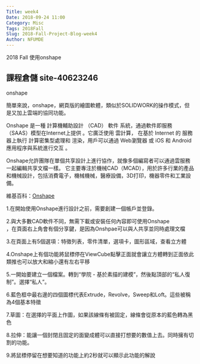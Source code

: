```yaml
---
Title: week4
Date: 2018-09-24 11:00
Category: Misc
Tags: 2018Fall
Slug: 2018-Fall-Project-Blog-week4
Author: NFUMDE
---
```


2018 Fall 使用onshape

<!-- PELICAN_END_SUMMARY -->

課程倉儲 site-40623246
----

onshape

簡單來說，onshape，網頁版的繪圖軟體，類似於SOLIDWORK的操作模式，但是又加上雲端的協同功能。

Onshape  是一種 計算機輔助設計 （CAD） 軟件 系統，通過軟件即服務 （SAAS）模型在Internet上提供  。它廣泛使用 雲計算， 在基於 Internet 的 服務器上執行  計算密集型處理和 渲染，用戶可以通過 Web瀏覽器 或  iOS  和  Android  應用程序與系統進行交互  。

Onshape允許團隊在單個共享設計上進行協作，就像多個編寫者可以通過雲服務一起編輯共享文檔一樣。 它主要專注於機械CAD（MCAD），用於許多行業的產品和機械設計​​，包括消費電子，機械機械，醫療設備，3D打印，機器零件和工業設備。

維基百科：[Onshape](https://en.wikipedia.org/wiki/Onshape)

1.在開始使用Onshape進行設計之前，需要創建一個帳戶並登錄。

2.與大多數CAD軟件不同，無需下載或安裝任何內容即可使用Onshape  
，在頁面右上角會有個分享鍵，是因為Onshpae可以與人共享並同時處理文檔

3.在頁面上有5個選項：特徵列表，零件清單，選項卡，圖形區域，查看立方體

4.Onshape上有個功能將鼠標停在ViewCube點擊正面就會讓立方體轉到正面依此類推也可以放大和縮小還有左右平移

5.一開始要建立一個檔案。轉到“學院 - 基於素描的建模”，然後點頂部的“私人復制”。選擇“私人”。

6.藍色框中最右邊的四個圖標代表Extrude，Revolve，Sweep和Loft。這些被稱為4個基本特徵

7.草圖：在選擇的平面上作圖，如果該線條有被固定，線條會從原本的藍色轉為黑色

8.拉伸：能讓一個封閉且固定的面變成體可以直接打想要的數值上去。同時擁有切割的功能。

9.將鼠標停留在想要知道的功能上約2秒就可以顯示此功能的解說
